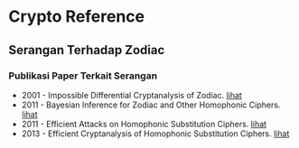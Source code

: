 # Crypto Reference

## Serangan Terhadap Zodiac

### Publikasi Paper Terkait Serangan

* 2001 - Impossible Differential Cryptanalysis of Zodiac. [lihat](2001.hong_sun_moriai_lee_lim.pdf)
* 2011 - Bayesian Inference for Zodiac and Other Homophonic Ciphers. [lihat](2011.ravi_knight.pdf)
* 2011 - Efficient Attacks on Homophonic Substitution Ciphers. [lihat](2011.dhavare_gaikwad.pdf)
* 2013 - Efficient Cryptanalysis of Homophonic Substitution Ciphers. [lihat](2013.dhavare_low_stamp.pdf)